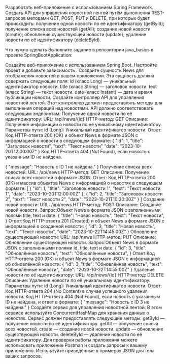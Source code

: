 Разработать веб-приложение с использованием Spring Framework.
Создать API для управления новостной лентой путём выполнения REST-запросов методами GET, POST, PUT и DELETE, при которых будет происходить:
получение одной новости по её идентификатору (getById);
получение списка всех новостей (getAll);
создание новой новости (create);
обновление существующей новости (update);
удаление новости по её идентификатору (deleteById).


Что нужно сделать
Выполните задание в репозитории java_basics в проекте SpringBootApplication:

Создайте веб-приложение с использованием Spring Boot. Настройте проект и добавьте зависимость <spring-boot-starter-web>.
Создайте сущность News для отображения новостей в вашем приложении. Эта сущность должна содержать следующие поля:
id (класс Long) — уникальный идентификатор новости.
title (класс String) — заголовок новости.
text (класс String) — текст новости.
date (класс Instant) — дата и время публикации новости.
Создайте контроллер API для управления новостной лентой. Этот контроллер должен предоставлять методы для выполнения операций над новостями. API должно соответствовать следующим эндпоинтам:
Получение одной новости по её идентификатору:
URL: /api/news/{id}
HTTP-метод: GET
Описание: Получение информации о новости по её уникальному идентификатору.
Параметры пути:
id (Long): Уникальный идентификатор новости.
Ответ:
Код HTTP-ответа 200 (OK) и объект News в формате JSON с информацией о новости в следующем формате:
{
   "id": 1,
   "title": "Заголовок новости",
   "text": "Текст новости"
   "date": "2023-10-20T12:00:00Z" 
}
Код HTTP-ответа 404 (Not Found), если новость с указанным ID не найдена.

{ 
  "message": "Новость с ID 1 не найдена." 
}
Получение списка всех новостей:
URL: /api/news
HTTP-метод: GET
Описание: Получение списка всех новостей в формате JSON.
Ответ:
Код HTTP-ответа 200 (OK) и массив объектов News с информацией о новостях в следующем формате:
[
 { 
   "id": 1, 
   "title": "Заголовок новости 1", 
   "text": "Текст новости 1",
   "date": "2023-10-20T12:00:00Z" 
  },
  {
    "id": 2, 
    "title": "Заголовок новости 2",
    "text": "Текст новости 2",
    "date": "2023-10-21T10:30:00Z" 
  }
]
Создание новой новости:
URL: /api/news
HTTP-метод: POST
Описание: Создание новой новости.
Запрос:Объект News в формате JSON с заполненными полями title, text и date:
{
 "title": "Новая новость", 
 "text": "Текст новости", 
}
Ответ:Код HTTP-ответа 201 (Created) и объект News в формате JSON с информацией о созданной новости:
{ 
 "id": 3,
 "title": "Новая новость",
 "text": "Текст новости", 
 "date": "2023-10-22T14:45:00Z"
}
Обновление существующей новости:
URL: /api/news
HTTP-метод: PUT
Описание: Обновление существующей новости.
Запрос:Объект News в формате JSON с заполненными полями id, title, text и date.
{
 "id": 3,
 "title": "Обновлённая новость", 
 "text": "Обновлённые новости", 
}
Ответ:Код HTTP-ответа 200 (OK) и объект News в формате JSON с информацией об обновлённой новости:
{ 
 "id": 3,
 "title": "Обновлённая новость",
 "text": "Обновлённые новости", 
 "date": "2023-10-22T14:55:00Z"
}
Удаление новости по её идентификатору: URL: /api/news/{id}
HTTP-метод: DELETE
Описание: Удаление новости по её уникальному идентификатору.
Параметры пути: id (Long): Уникальный идентификатор новости.
Ответ:
Код HTTP-ответа 204 (No Content) в случае успешного удаления новости.
Код HTTP-ответа 404 (Not Found), если новость с указанным ID не найдена, и ответ в формате:
{ 
  "message": "Новость с ID 3 не найдена." 
}
Создайте сервис для управления новостной лентой. В этом сервисе используйте ConcurrentHashMap для хранения данных о новостях. Сервис должен предоставлять следующие методы:
getById — получение новости по её идентификатору.
getAll — получение списка всех новостей.
create — создание новой новости.
update — обновление существующей новости.
deleteById — удаление новости по её идентификатору.
Для проверки работы приложения можете использовать приложение Postman и создать запросы к вашему приложению. Используйте приведённые в примерах JSON для тела ваших запросов.
